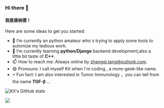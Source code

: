 ### Hi there 👋
#### **我是唐纳德！**

Here are some ideas to get you started:

- 🔭 I’m currently an python amateur who`s trying to apply some tools to automize my tedious work.
- 🌱 I’m currently learning **python/Django** backend development,also a little bit taste of **C++**.
- 📫 How to reach me: Always online by zhengqi.tang@outlook.com.
- 😄 Pronouns: I call myself Kit when I`m coding , a more-geek-like name.
- ⚡ Fun fact: I am also interested in Tumor Immunology ，you can tell from the name **TGF-β** ...
            
![Kit's GitHub stats](https://github-readme-stats.vercel.app/api?username=TGF-B)

![](https://img.shields.io/badge/python-3.8-orange?style=for-the-badge&logo=python&logoColor=orange)
